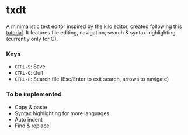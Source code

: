 # txdt

A minimalistic text editor inspired by the [kilo](https://github.com/antirez/kilo) editor, created following [this tutorial](https://viewsourcecode.org/snaptoken/kilo/index.html). It features file editing, navigation, search & syntax highlighting (currently only for C).
  
### Keys
- `CTRL-S`: Save  
- `CTRL-Q`: Quit  
- `CTRL-F`: Search file (Esc/Enter to exit search, arrows to navigate)  

### To be implemented
- Copy & paste
- Syntax highlighting for more languages
- Auto indent
- Find & replace
